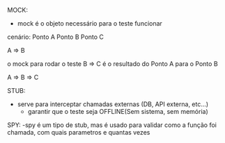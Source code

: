 MOCK:
  - mock é o objeto necessário para o teste funcionar

  cenário:
  Ponto A
  Ponto B
  Ponto C

  A => B

  o mock para rodar o teste B => C é o resultado do Ponto A para o Ponto B

  A => B => C

STUB:
  - serve para interceptar chamadas externas (DB, API externa, etc...)
    - garantir que o teste seja OFFLINE(Sem sistema, sem memória)

SPY:
  -spy é um tipo de stub, mas é usado para validar como a função foi chamada, com quais parametros e quantas vezes